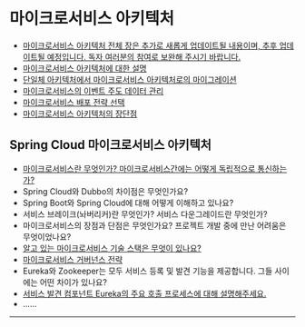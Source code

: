 # 마이크로서비스 아키텍처

-   [마이크로서비스 아키텍처 전체 장은 추가로 새롭게 업데이트될 내용이며, 추후 업데이트될 예정입니다. 독자 여러분의 참여로 보완해 주시기 바랍니다.](https://github.com/doocs/advanced-java)
-   [마이크로서비스 아키텍처에 대한 설명](/advanced-java/docs/micro-services/microservices-introduction.md)
-   [단일체 아키텍처에서 마이크로서비스 아키텍처로의 마이그레이션](/advanced-java/docs/micro-services/migrating-from-a-monolithic-architecture-to-a-microservices-architecture.md)
-   [마이크로서비스의 이벤트 주도 데이터 관리](/advanced-java/docs/micro-services/event-driven-data-management-for-microservices.md)
-   [마이크로서비스 배포 전략 선택](/advanced-java/docs/micro-services/choose-microservice-deployment-strategy.md)
-   [마이크로서비스 아키텍처의 장단점](/advanced-java/docs/micro-services/advantages-and-disadvantages-of-microservice.md)


## Spring Cloud 마이크로서비스 아키텍처

-   [마이크로서비스란 무엇인가? 마이크로서비스간에는 어떻게 독립적으로 통신하는가?](/docs/micro-services/what's-microservice-how-to-communicate.md)
-   Spring Cloud와 Dubbo의 차이점은 무엇인가요?
-   Spring Boot와 Spring Cloud에 대해 어떻게 이해하고 있나요?
-   서비스 브레이크(놔버리커)란 무엇인가? 서비스 다운그레이드란 무엇인가?
-   마이크로서비스의 장점과 단점은 무엇인가요? 프로젝트 개발 중에 만난 어려움은 무엇이었나요?
-   [알고 있는 마이크로서비스 기술 스택은 무엇이 있나요?](/docs/micro-services/micro-services-technology-stack.md)
-   [마이크로서비스 거버넌스 전략](/docs/micro-services/micro-service-governance.md)
-   Eureka와 Zookeeper는 모두 서비스 등록 및 발견 기능을 제공합니다. 그들 사이에는 어떤 차이가 있나요?
-   [서비스 발견 컴포넌트 Eureka의 주요 호출 프로세스에 대해 설명해주세요.](/docs/micro-services/how-eureka-enable-service-discovery-and-service-registration.md)
-   ......

---
